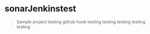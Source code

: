 # sonarJenkinstest

> Sample project
> testing github hook
> testing
> testing
> testing
> testing
> testing
